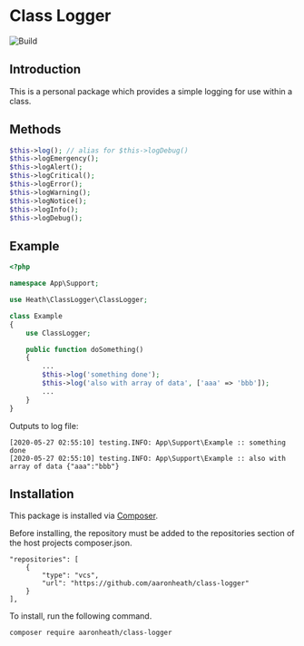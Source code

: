 # Class Logger

![Build](https://github.com/aaronheath/class-logger/workflows/Build/badge.svg)

## Introduction

This is a personal package which provides a simple logging for use within a class. 

## Methods

```php
$this->log(); // alias for $this->logDebug()
$this->logEmergency();
$this->logAlert();
$this->logCritical();
$this->logError();
$this->logWarning();
$this->logNotice();
$this->logInfo();
$this->logDebug();
```

## Example

```php
<?php

namespace App\Support;

use Heath\ClassLogger\ClassLogger;

class Example 
{
    use ClassLogger;

    public function doSomething()
    {
        ...
        $this->log('something done');
        $this->log('also with array of data', ['aaa' => 'bbb']);
        ...
    }
}
```

Outputs to log file:

```text
[2020-05-27 02:55:10] testing.INFO: App\Support\Example :: something done
[2020-05-27 02:55:10] testing.INFO: App\Support\Example :: also with array of data {"aaa":"bbb"}
```

## Installation

This package is installed via [Composer](https://getcomposer.org/). 

Before installing, the repository must be added to the repositories section of the host projects composer.json.

```text
"repositories": [
    {
        "type": "vcs",
        "url": "https://github.com/aaronheath/class-logger"
    }
],
```

To install, run the following command.

```bash
composer require aaronheath/class-logger
```

